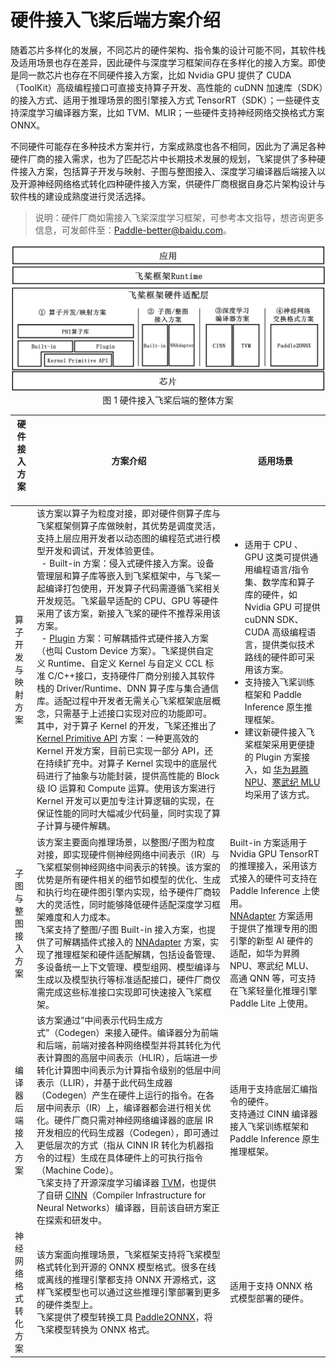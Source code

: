 # 硬件接入飞桨后端方案介绍

随着芯片多样化的发展，不同芯片的硬件架构、指令集的设计可能不同，其软件栈及适用场景也存在差异，因此硬件与深度学习框架间存在多样化的接入方案。即使是同一款芯片也存在不同硬件接入方案，比如 Nvidia GPU 提供了 CUDA （ToolKit）高级编程接口可直接支持算子开发、高性能的 cuDNN 加速库（SDK）的接入方式、适用于推理场景的图引擎接入方式 TensorRT（SDK）；一些硬件支持深度学习编译器方案，比如 TVM、MLIR；一些硬件支持神经网络交换格式方案 ONNX。

不同硬件可能存在多种技术方案并行，方案成熟度也各不相同，因此为了满足各种硬件厂商的接入需求，也为了匹配芯片中长期技术发展的规划，飞桨提供了多种硬件接入方案，包括算子开发与映射、子图与整图接入、深度学习编译器后端接入以及开源神经网络格式转化四种硬件接入方案，供硬件厂商根据自身芯片架构设计与软件栈的建设成熟度进行灵活选择。

> 说明：硬件厂商如需接入飞桨深度学习框架，可参考本文指导，想咨询更多信息，可发邮件至：Paddle-better@baidu.com。

<center><img src="images/new_device_backend_overview_cn.png" width="900" ></center>

<center>图 1 硬件接入飞桨后端的整体方案<center/>

| **硬件接入方案**<img width=50/> | **方案介绍** | **适用场景**     |
| -------------------- | ------------------------------------------------------------ | ------------------------------------------------------------ |
| 算子开发与映射方案 | 该方案以算子为粒度对接，即对硬件侧算子库与飞桨框架侧算子库做映射，其优势是调度灵活，支持上层应用开发者以动态图的编程范式进行模型开发和调试，开发体验更佳。<br/>&nbsp;&nbsp;- Built-in 方案：侵入式硬件接入方案。设备管理层和算子库等嵌入到飞桨框架中，与飞桨一起编译打包使用，开发算子代码需遵循飞桨相关开发规范。飞桨最早适配的 CPU、GPU 等硬件采用了该方案，新接入飞桨的硬件不推荐采用该方案。<br/>&nbsp;&nbsp;- [Plugin](./custom_device_overview_cn.html) 方案：可解耦插件式硬件接入方案（也叫 Custom Device 方案）。飞桨提供自定义 Runtime、自定义 Kernel 与自定义 CCL 标准 C/C++接口，支持硬件厂商分别接入其软件栈的 Driver/Runtime、DNN 算子库与集合通信库。适配过程中开发者无需关心飞桨框架底层概念，只需基于上述接口实现对应的功能即可。<br/>其中，对于算子 Kernel 的开发，飞桨还推出了 [Kernel Primitive API](../op_optimization/kernel_primitive_api/index_cn.html) 方案：一种更高效的 Kernel 开发方案，目前已实现一部分 API，还在持续扩充中。对算子 Kernel 实现中的底层代码进行了抽象与功能封装，提供高性能的 Block 级 IO 运算和 Compute 运算。使用该方案进行 Kernel 开发可以更加专注计算逻辑的实现，在保证性能的同时大幅减少代码量，同时实现了算子计算与硬件解耦。 | <ul><li>适用于 CPU 、GPU 这类可提供通用编程语言/指令集、数学库和算子库的硬件，如 Nvidia GPU 可提供 cuDNN SDK、CUDA 高级编程语言，提供类似技术路线的硬件即可采用该方案。</li><li>支持接入飞桨训练框架和 Paddle Inference 原生推理框架。</li><li>建议新硬件接入飞桨框架采用更便捷的 Plugin 方案接入，如 [华为昇腾 NPU](https://github.com/PaddlePaddle/PaddleCustomDevice/blob/develop/backends/npu/README_cn.md)、[寒武纪 MLU](https://github.com/PaddlePaddle/PaddleCustomDevice/blob/develop/backends/mlu/README_cn.md) 均采用了该方式。</li></ul> |
| 子图与整图接入方案   | 该方案主要面向推理场景，以整图/子图为粒度对接，即实现硬件侧神经网络中间表示（IR）与飞桨框架侧神经网络中间表示的转换。该方案的优势是所有硬件相关的细节如模型的优化、生成和执行均在硬件图引擎内实现，给予硬件厂商较大的灵活性，同时能够降低硬件适配深度学习框架难度和人力成本。<br/>飞桨支持了整图/子图 Built-in 接入方案，也提供了可解耦插件式接入的 [NNAdapter](https://www.paddlepaddle.org.cn/lite/develop/develop_guides/nnadapter.html#paddle-lite) 方案，实现了推理框架和硬件适配解耦，包括设备管理、多设备统一上下文管理、模型组网、模型编译与生成以及模型执行等标准适配接口，硬件厂商仅需完成这些标准接口实现即可快速接入飞桨框架。 | Built-in 方案适用于 Nvidia GPU TensorRT 的推理接入，采用该方式接入的硬件可支持在 Paddle Inference 上使用。<br/>[NNAdapter](https://www.paddlepaddle.org.cn/lite/develop/develop_guides/nnadapter.html#paddle-lite) 方案适用于提供了推理专用的图引擎的新型 AI 硬件的适配，如华为昇腾 NPU、寒武纪 MLU、高通 QNN 等，可支持在飞桨轻量化推理引擎 Paddle Lite 上使用。 |
| 编译器后端接入方案   | 该方案通过“中间表示代码生成方式”（Codegen）来接入硬件。编译器分为前端和后端，前端对接各种网络模型并将其转化为代表计算图的高层中间表示（HLIR），后端进一步转化计算图中间表示为计算指令级别的低层中间表示（LLIR），并基于此代码生成器（Codegen）产生在硬件上运行的指令。在各层中间表示（IR）上，编译器都会进行相关优化。硬件厂商只需对神经网络编译器的底层 IR 开发相应的代码生成器（Codegen），即可通过更低层次的方式（指从 CINN IR 转化为机器指令的过程）生成在具体硬件上的可执行指令（Machine Code）。<br/>飞桨支持了开源深度学习编译器 [TVM](https://github.com/apache/tvm/)，也提供了自研 [CINN](https://github.com/PaddlePaddle/CINN)（Compiler Infrastructure for Neural Networks）编译器，目前该自研方案正在探索和研发中。 | 适用于支持底层汇编指令的硬件。<br/>支持通过 CINN 编译器接入飞桨训练框架和 Paddle Inference 原生推理框架。 |
| 神经网络格式转化方案 | 该方案面向推理场景，飞桨框架支持将飞桨模型格式转化到开源的 ONNX 模型格式。很多在线或离线的推理引擎都支持 ONNX 开源格式，这样飞桨模型也可以通过这些推理引擎部署到更多的硬件类型上。<br/>飞桨提供了模型转换工具 [Paddle2ONNX](../../guides/advanced/model_to_onnx_cn.html)，将飞桨模型转换为 ONNX 格式。 | 适用于支持 ONNX 格式模型部署的硬件。                         |
